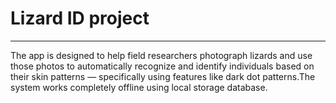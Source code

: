 # Lizard ID project
---

The app is designed to help field researchers photograph lizards and use those photos to automatically recognize and identify individuals based on their skin patterns — specifically using features like dark dot patterns.The system works completely offline using local storage database.